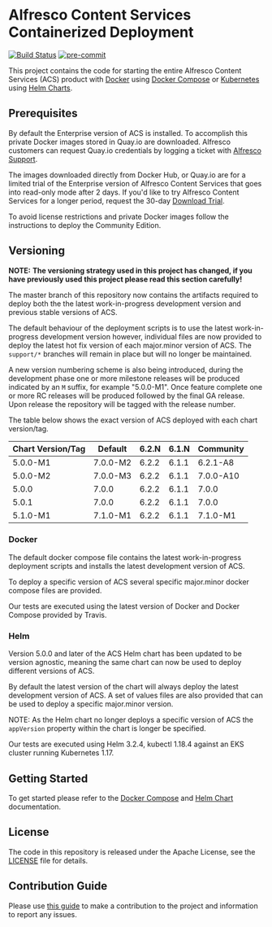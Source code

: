 # Alfresco Content Services Containerized Deployment

[![Build Status](https://travis-ci.com/Alfresco/acs-deployment.svg?branch=master)](https://travis-ci.com/Alfresco/acs-deployment)
[![pre-commit](https://img.shields.io/badge/pre--commit-enabled-brightgreen?logo=pre-commit&logoColor=white)](https://github.com/pre-commit/pre-commit)

This project contains the code for starting the entire Alfresco Content Services (ACS) product with [Docker](https://docs.docker.com/get-started) using [Docker Compose](https://docs.docker.com/compose) or [Kubernetes](https://kubernetes.io) using [Helm Charts](https://helm.sh).

## Prerequisites

By default the Enterprise version of ACS is installed. To accomplish this private Docker images stored in Quay.io are downloaded. Alfresco customers can request Quay.io credentials by logging a ticket with [Alfresco Support](https://support.alfresco.com/).

The images downloaded directly from Docker Hub, or Quay.io are for a limited trial of the Enterprise version of Alfresco Content Services that goes into read-only mode after 2 days. If you'd like to try Alfresco Content Services for a longer period, request the 30-day [Download Trial](https://www.alfresco.com/platform/content-services-ecm/trial/download).

To avoid license restrictions and private Docker images follow the instructions to deploy the Community Edition.

## Versioning

**NOTE:** **The versioning strategy used in this project has changed, if you have previously used this project please read this section carefully!**

The master branch of this repository now contains the artifacts required to deploy both the the latest work-in-progress development version and previous stable versions of ACS.

The default behaviour of the deployment scripts is to use the latest work-in-progress development version however, individual files are now provided to deploy the latest hot fix version of each major.minor version of ACS. The `support/*` branches will remain in place but will no longer be maintained.

A new version numbering scheme is also being introduced, during the development phase one or more milestone releases will be produced indicated by an `M` suffix, for example "5.0.0-M1". Once feature complete one or more RC releases will be produced followed by the final GA release. Upon release the repository will be tagged with the release number.

The table below shows the exact version of ACS deployed with each chart version/tag.

| Chart Version/Tag | Default | 6.2.N | 6.1.N | Community |
|--|--|--|--|--|
| 5.0.0-M1 | 7.0.0-M2 | 6.2.2 | 6.1.1 | 6.2.1-A8 |
| 5.0.0-M2 | 7.0.0-M3 | 6.2.2 | 6.1.1 | 7.0.0-A10 |
| 5.0.0 | 7.0.0 | 6.2.2 | 6.1.1 | 7.0.0 |
| 5.0.1 | 7.0.0 | 6.2.2 | 6.1.1 | 7.0.0 |
| 5.1.0-M1 | 7.1.0-M1 | 6.2.2 | 6.1.1 | 7.1.0-M1 |

### Docker

The default docker compose file contains the latest work-in-progress deployment scripts and installs the latest development version of ACS.

To deploy a specific version of ACS several specific major.minor docker compose files are provided.

Our tests are executed using the latest version of Docker and Docker Compose provided by Travis.

### Helm

Version 5.0.0 and later of the ACS Helm chart has been updated to be version agnostic, meaning the same chart can now be used to deploy different versions of ACS.

By default the latest version of the chart will always deploy the latest development version of ACS. A set of values files are also provided that can be used to deploy a specific major.minor version.

NOTE: As the Helm chart no longer deploys a specific version of ACS the `appVersion` property within the chart is longer be specified.

Our tests are executed using Helm 3.2.4, kubectl 1.18.4 against an EKS cluster running Kubernetes 1.17.

## Getting Started

To get started please refer to the [Docker Compose](./docs/docker-compose) and [Helm Chart](./docs/helm) documentation.

## License

The code in this repository is released under the Apache License, see the [LICENSE](./LICENSE) file for details.

## Contribution Guide

Please use [this guide](CONTRIBUTING.md) to make a contribution to the project and information to report any issues.
